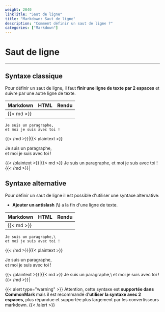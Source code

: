 ```yaml
---
weight: 2040
linkTitle: "Saut de ligne"
title: "Markdown: Saut de ligne"
description: "Comment définir un saut de ligne ?"
categories: ["Markdown"]
---
```


# Saut de ligne
---

## Syntaxe classique

Pour définir un saut de ligne, il faut **finir une ligne de texte par 2 espaces** et suivre par une autre ligne de texte.

| Markdown | HTML | Rendu |
| -------- | ---- | ----- |
|{{< md >}}
```
Je suis un paragraphe,  
et moi je suis avec toi !
```
{{< /md >}}|{{< plaintext >}}
<p>Je suis un paragraphe,<br>
et moi je suis avec toi !</p>
{{< /plaintext >}}|{{< md >}}
Je suis un paragraphe,  
et moi je suis avec toi !
{{< /md >}}|

## Syntaxe alternative

Pour définir un saut de ligne il est possible d'utiliser une syntaxe alternative:

* **Ajouter un antislash** (**\\**) a la fin d'une ligne de texte.

| Markdown | HTML | Rendu |
| -------- | ---- | ----- |
|{{< md >}}
```
Je suis un paragraphe,\
et moi je suis avec toi !
```
{{< /md >}}|{{< plaintext >}}
<p>Je suis un paragraphe,<br>
et moi je suis avec toi !</p>
{{< /plaintext >}}|{{< md >}}
Je suis un paragraphe,\
et moi je suis avec toi !
{{< /md >}}|

{{< alert type="warning" >}}
Attention, cette syntaxe est **supportée dans CommonMark** mais il est recommandé d'**utiliser la syntaxe avec 2 espaces**, plus répandue et supportée plus largement par les convertisseurs markdown.
{{< /alert >}}
